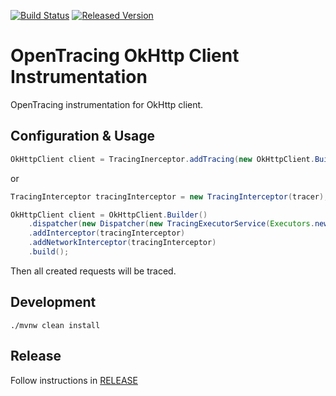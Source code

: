 [![Build Status][ci-img]][ci] [![Released Version][maven-img]][maven]

# OpenTracing OkHttp Client Instrumentation
OpenTracing instrumentation for OkHttp client.

## Configuration & Usage
```java
OkHttpClient client = TracingInerceptor.addTracing(new OkHttpClient.Builder(), tracer)
```
or
```java
TracingInterceptor tracingInterceptor = new TracingInterceptor(tracer);

OkHttpClient client = OkHttpClient.Builder()
    .dispatcher(new Dispatcher(new TracingExecutorService(Executors.newFixedThreadPool(10), mockTracer)))
    .addInterceptor(tracingInterceptor)
    .addNetworkInterceptor(tracingInterceptor)
    .build();
```

Then all created requests will be traced.

## Development
```shell
./mvnw clean install
```

## Release
Follow instructions in [RELEASE](RELEASE.md)

   [ci-img]: https://travis-ci.org/opentracing-contrib/java-okhttp.svg?branch=master
   [ci]: https://travis-ci.org/opentracing-contrib/java-okhttp
   [maven-img]: https://img.shields.io/maven-central/v/io.opentracing.contrib/opentracing-okhttp3.svg?maxAge=2592000
   [maven]: http://search.maven.org/#search%7Cga%7C1%7Copentracing-okhttp3
